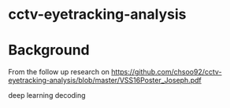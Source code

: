 # cctv-eyetracking-analysis

# Background

From the follow up research on https://github.com/chsoo92/cctv-eyetracking-analysis/blob/master/VSS16Poster_Joseph.pdf

deep learning decoding




